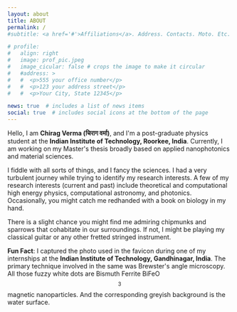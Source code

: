 ```yaml
---
layout: about
title: ABOUT
permalink: /
#subtitle: <a href='#'>Affiliations</a>. Address. Contacts. Moto. Etc.

# profile:
#   align: right
#   image: prof_pic.jpeg
#   image_cicular: false # crops the image to make it circular
#   #address: >
#   #  <p>555 your office number</p>
#   #  <p>123 your address street</p>
#   #  <p>Your City, State 12345</p>

news: true  # includes a list of news items
social: true  # includes social icons at the bottom of the page
---
```

Hello, I am <b>Chirag Verma (चिराग वर्मा)</b>, and I'm a post-graduate physics student at the <b>Indian Institute of Technology, Roorkee, India</b>.  Currently, I am working on my Master's thesis broadly based on applied nanophotonics and material sciences.

I fiddle with all sorts of things, and I fancy the sciences. I had a very turbulent journey while trying to identify my research interests. A few of my research interests (current and past) include theoretical and computational high energy physics, computational astronomy, and photonics. Occasionally, you might catch me redhanded with a book on biology in my hand.

There is a slight chance you might find me admiring chipmunks and sparrows that cohabitate in our surroundings. If not, I might be playing my classical guitar or any other fretted stringed instrument.

<b>Fun Fact</b>: I captured the photo used in the favicon during one of my internships at the <b>Indian Institute of Technology, Gandhinagar, India</b>. The primary technique involved in the same was Brewster's angle microscopy. All those fuzzy white dots are Bismuth Ferrite BiFeO$$_3$$ magnetic nanoparticles. And the corresponding greyish background is the water surface. 
